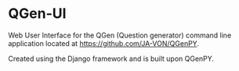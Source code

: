 # QGen-UI

Web User Interface for the QGen (Question generator) command line application located at https://github.com/JA-VON/QGenPY. 

Created using the Django framework and is built upon QGenPY.

